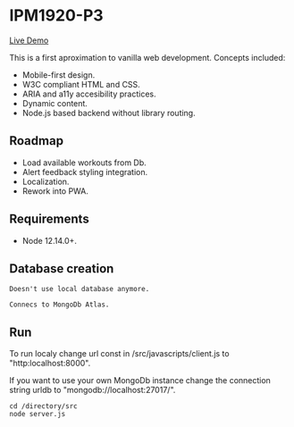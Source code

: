 # IPM1920-P3

[Live Demo](https://ipm1920-p3.herokuapp.com/)

This is a first aproximation to vanilla web development. Concepts included:

- Mobile-first design.
- W3C compliant HTML and CSS.
- ARIA and a11y accesibility practices.
- Dynamic content.
- Node.js based backend without library routing.
	

## Roadmap
- Load available workouts from Db.
- Alert feedback styling integration.
- Localization.
- Rework into PWA.

## Requirements

- Node 12.14.0+. 

## Database creation

```
Doesn't use local database anymore.

Connecs to MongoDb Atlas.
```

## Run
To run localy change url const in /src/javascripts/client.js to "http:localhost:8000".

If you want to use your own MongoDb instance change the connection string urldb to "mongodb://localhost:27017/<databaseName>".
```
cd /directory/src
node server.js
```
